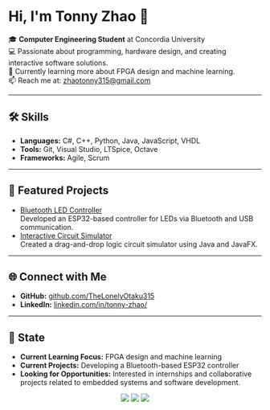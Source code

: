 # Hi, I'm Tonny Zhao 👋

🎓 **Computer Engineering Student** at Concordia University  
💻 Passionate about programming, hardware design, and creating interactive software solutions.  
🌱 Currently learning more about FPGA design and machine learning.  
📫 Reach me at: [zhaotonny315@gmail.com](mailto:zhaotonny315@gmail.com)  

---

## 🛠️ Skills
- **Languages:** C#, C++, Python, Java, JavaScript, VHDL  
- **Tools:** Git, Visual Studio, LTSpice, Octave  
- **Frameworks:** Agile, Scrum  

---

## 🌟 Featured Projects
- [Bluetooth LED Controller](https://github.com/TheLonelyOtaku315/ESP32-LED-Controller/tree/main)  
  Developed an ESP32-based controller for LEDs via Bluetooth and USB communication.  
- [Interactive Circuit Simulator](https://github.com/)  
  Created a drag-and-drop logic circuit simulator using Java and JavaFX.  

---

## 🌐 Connect with Me
- **GitHub:** [github.com/TheLonelyOtaku315](https://github.com/TheLonelyOtaku315)  
- **LinkedIn:** [linkedin.com/in/tonny-zhao/](https://linkedin.com/in/tonny-zhao/)  

---

## 🌱 State
- **Current Learning Focus:** FPGA design and machine learning  
- **Current Projects:** Developing a Bluetooth-based ESP32 controller  
- **Looking for Opportunities:** Interested in internships and collaborative projects related to embedded systems and software development.

<div align="center">
  <img src="https://github-readme-stats.vercel.app/api?username=TheLonelyOtaku315&theme=prussian&show_icons=true&hide_border=false&count_private=true" />
  <img src="https://github-readme-streak-stats.herokuapp.com/?user=TheLonelyOtaku315&theme=prussian&hide_border=false" />
  <img src="https://github-readme-stats.vercel.app/api/top-langs/?username=TheLonelyOtaku315&theme=prussian&show_icons=true&hide_border=false&layout=compact" />
</div>
